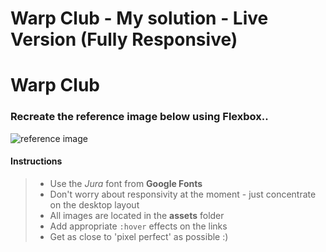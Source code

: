 # Warp Club - My solution - Live Version (Fully Responsive)



# Warp Club

### Recreate the reference image below using Flexbox..

![reference image](./assets/reference.png)

#### Instructions

> - Use the _Jura_ font from **Google Fonts**
> - Don't worry about responsivity at the moment - just concentrate on the desktop layout
> - All images are located in the **assets** folder
> - Add appropriate `:hover` effects on the links
> - Get as close to 'pixel perfect' as possible :)
